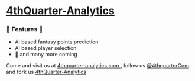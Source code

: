 # [4thQuarter-Analytics](https://github.com/4thQuarter-Analytics)

### 🌟 Features 🌟
  - AI based fantasy points prediction
  - AI based player selection
  - 🌈 and many more coming 

Come and visit us at [4thquarter-analytics.com ](http://4thquarter-analytics.com), follow us [@4thquarterCom](https://twitter.com/4thquarterCom) and fork us [4thQuarter-Analytics](https://github.com/4thQuarter-Analytics)
